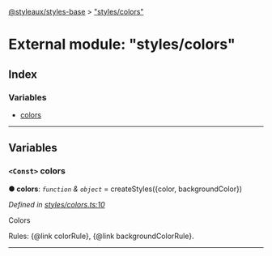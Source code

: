 [@styleaux/styles-base](../README.md) > ["styles/colors"](../modules/_styles_colors_.md)

# External module: "styles/colors"

## Index

### Variables

* [colors](_styles_colors_.md#colors)

---

## Variables

<a id="colors"></a>

### `<Const>` colors

**● colors**: *`function` & `object`* =  createStyles({color, backgroundColor})

*Defined in [styles/colors.ts:10](https://github.com/JoshRosenstein/styleaux/blob/d996b95/packages/styleaux-styles-base/src/styles/colors.ts#L10)*

Colors

Rules: {@link colorRule}, {@link backgroundColorRule}.

___

